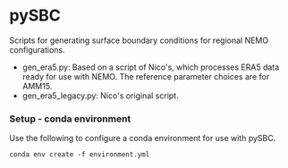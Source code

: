 # pySBC

Scripts for generating surface boundary conditions for regional NEMO 
configurations.

 - gen_era5.py: Based on a script of Nico's, which processes ERA5 data
   ready for use with NEMO. The reference parameter choices are for AMM15.
 - gen_era5_legacy.py: Nico's original script.

### Setup - conda environment
Use the following to configure a conda environment for use with pySBC.
~~~
conda env create -f environment.yml
~~~
